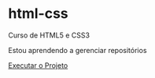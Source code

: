 # html-css
Curso de HTML5 e CSS3

Estou aprendendo a gerenciar repositórios

<a href="https://renannavarro016.github.io/html-css-copy/1%20Projeto%20de%20SIte%20em%20HTML%20e%20CSS/tecnologia.html">Executar o Projeto</a>